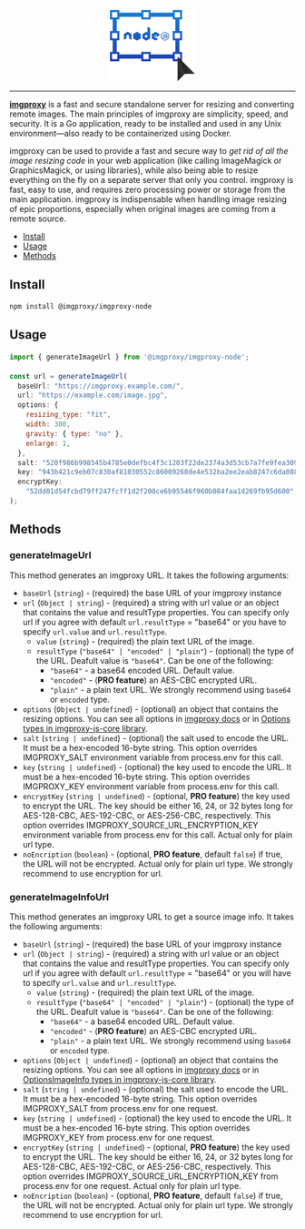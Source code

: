 <p align="center">
  <a href="https://imgproxy.net">
    <picture>
      <source media="(prefers-color-scheme: dark)" srcset="./assets/nodejs-dark.svg?sanitize=true">
      <source media="(prefers-color-scheme: light)" srcset="./assets/nodejs-light.svg?sanitize=true">
      <img width="150" alt="imgproxy-nodejs logo" src="./assets/nodejs-light.svg?sanitize=true">
    </picture>
  </a>
</p>

---

**[imgproxy](https://github.com/imgproxy/imgproxy)** is a fast and secure standalone server for resizing and converting remote images. The main principles of imgproxy are simplicity, speed, and security. It is a Go application, ready to be installed and used in any Unix environment—also ready to be containerized using Docker.

imgproxy can be used to provide a fast and secure way to _get rid of all the image resizing code_ in your web application (like calling ImageMagick or GraphicsMagick, or using libraries), while also being able to resize everything on the fly on a separate server that only you control. imgproxy is fast, easy to use, and requires zero processing power or storage from the main application. imgproxy is indispensable when handling image resizing of epic proportions, especially when original images are coming from a remote source.

- [Install](#install)
- [Usage](#usage)
- [Methods](#methods)

## Install

```bash
npm install @imgproxy/imgproxy-node
```

## Usage

```js
import { generateImageUrl } from '@imgproxy/imgproxy-node';

const url = generateImageUrl(
  baseUrl: "https://imgproxy.example.com/",
  url: "https://example.com/image.jpg",
  options: {
    resizing_type: "fit",
    width: 300,
    gravity: { type: "no" },
    enlarge: 1,
  },
  salt: "520f986b998545b4785e0defbc4f3c1203f22de2374a3d53cb7a7fe9fea309c5",
  key: "943b421c9eb07c830af81030552c86009268de4e532ba2ee2eab8247c6da0881",
  encryptKey:
    "52dd01d54fcbd79ff247fcff1d2f200ce6b95546f960b084faa1d269fb95d600",
);
```

## Methods

### generateImageUrl

This method generates an imgproxy URL.
It takes the following arguments:

- `baseUrl` (`string`) - (required) the base URL of your imgproxy instance
- `url` (`Object | string`) - (required) a string with url value or an object that contains the value and resultType properties. You can specify only url if you agree with default `url.resultType` = "base64" or you have to specify `url.value` and `url.resultType`.
  - `value` (`string`) - (required) the plain text URL of the image.
  - `resultType` (`"base64" | "encoded" | "plain"`) - (optional) the type of the URL. Deafult value is `"base64"`.
    Can be one of the following:
    - `"base64"` - a base64 encoded URL. Default value.
    - `"encoded"` - (**PRO feature**) an AES-CBC encrypted URL.
    - `"plain"` - a plain text URL. We strongly recommend using `base64` or `encoded` type.
- `options` (`Object | undefined`) - (optional) an object that contains the resizing options. You can see all options in [imgproxy docs](https://docs.imgproxy.net/generating_the_url?id=processing-options) or in [Options types in imgproxy-js-core library](https://github.com/imgproxy/imgproxy-js-core/blob/main/src/types/index.ts).
- `salt` (`string | undefined`) - (optional) the salt used to encode the URL. It must be a hex-encoded 16-byte string. This option overrides IMGPROXY_SALT environment variable from process.env for this call.
- `key` (`string | undefined`) - (optional) the key used to encode the URL. It must be a hex-encoded 16-byte string. This option overrides IMGPROXY_KEY environment variable from process.env for this call.
- `encryptKey` (`string | undefined`) - (optional, **PRO feature**) the key used to encrypt the URL. The key should be either 16, 24, or 32 bytes long for AES-128-CBC, AES-192-CBC, or AES-256-CBC, respectively. This option overrides IMGPROXY_SOURCE_URL_ENCRYPTION_KEY environment variable from process.env for this call. Actual only for plain url type.
- `noEncription` (`boolean`) - (optional, **PRO feature**, default `false`) if true, the URL will not be encrypted. Actual only for plain url type. We strongly recommend to use encryption for url.

### generateImageInfoUrl

This method generates an imgproxy URL to get a source image info.
It takes the following arguments:

- `baseUrl` (`string`) - (required) the base URL of your imgproxy instance
- `url` (`Object | string`) - (required) a string with url value or an object that contains the value and resultType properties. You can specify only url if you agree with default `url.resultType` = "base64" or you will have to specify `url.value` and `url.resultType`.
  - `value` (`string`) - (required) the plain text URL of the image.
  - `resultType` (`"base64" | "encoded" | "plain"`) - (optional) the type of the URL. Deafult value is `"base64"`.
    Can be one of the following:
    - `"base64"` - a base64 encoded URL. Default value.
    - `"encoded"` - (**PRO feature**) an AES-CBC encrypted URL.
    - `"plain"` - a plain text URL. We strongly recommend using `base64` or `encoded` type.
- `options` (`Object | undefined`) - (optional) an object that contains the resizing options. You can see all options in [imgproxy docs](https://docs.imgproxy.net/getting_the_image_info?id=info-options) or in [OptionsImageInfo types in imgproxy-js-core library](https://github.com/imgproxy/imgproxy-js-core/blob/main/src/types/index.ts).
- `salt` (`string | undefined`) - (optional) the salt used to encode the URL. It must be a hex-encoded 16-byte string. This option overrides IMGPROXY_SALT from process.env for one request.
- `key` (`string | undefined`) - (optional) the key used to encode the URL. It must be a hex-encoded 16-byte string. This option overrides IMGPROXY_KEY from process.env for one request.
- `encryptKey` (`string | undefined`) - (optional, **PRO feature**) the key used to encrypt the URL. The key should be either 16, 24, or 32 bytes long for AES-128-CBC, AES-192-CBC, or AES-256-CBC, respectively. This option overrides IMGPROXY_SOURCE_URL_ENCRYPTION_KEY from process.env for one request. Actual only for plain url type.
- `noEncription` (`boolean`) - (optional, **PRO feature**, default `false`) if true, the URL will not be encrypted. Actual only for plain url type. We strongly recommend to use encryption for url.
